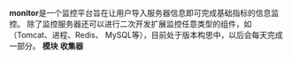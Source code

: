 **monitor**是一个监控平台旨在让用户导入服务器信息即可完成基础指标的信息监控。
除了监控服务器还可以进行二次开发扩展监控任意类型的组件，如（Tomcat、进程、Redis、
MySQL等），目前处于版本构思中，以后会每天完成一部分。
**模块**
**收集器**


